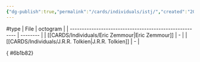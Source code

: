 ```yaml
---
{"dg-publish":true,"permalink":"/cards/individuals/istj/","created":"2023-04-29T12:09:39.846+02:00","updated":"2023-04-29T16:16:08.322+02:00"}
---
```


#type
| File                                                    | octogram |
| ------------------------------------------------------- | -------- |
| [[CARDS/Individuals/Eric Zemmour\|Eric Zemmour]]     | \-       |
| [[CARDS/Individuals/J.R.R. Tolkien\|J.R.R. Tolkien]] | \-       |

{ #6b1b82}


<script src="https://utteranc.es/client.js"  
        repo="Heart4sides/Comment_Section"
        issue-term="pathname"
        theme="github-dark-orange"
        crossorigin="anonymous"
        async> 
</script>